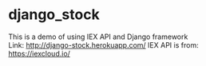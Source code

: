 # django_stock
This is a demo of using IEX API and Django framework  
Link: http://django-stock.herokuapp.com/
IEX API is from: https://iexcloud.io/
